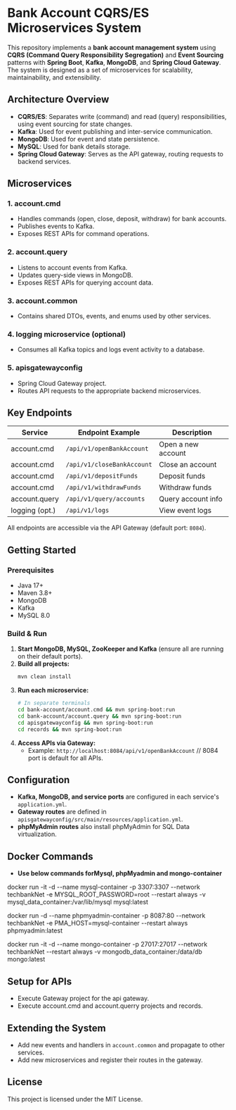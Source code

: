 # Bank Account CQRS/ES Microservices System

This repository implements a **bank account management system** using **CQRS (Command Query Responsibility Segregation)** and **Event Sourcing** patterns with **Spring Boot**, **Kafka**, **MongoDB**, and **Spring Cloud Gateway**. The system is designed as a set of microservices for scalability, maintainability, and extensibility.

## Architecture Overview

- **CQRS/ES**: Separates write (command) and read (query) responsibilities, using event sourcing for state changes.
- **Kafka**: Used for event publishing and inter-service communication.
- **MongoDB**: Used for event and state persistence.
- **MySQL**: Used for bank details storage.
- **Spring Cloud Gateway**: Serves as the API gateway, routing requests to backend services.

## Microservices

### 1. account.cmd
- Handles commands (open, close, deposit, withdraw) for bank accounts.
- Publishes events to Kafka.
- Exposes REST APIs for command operations.

### 2. account.query
- Listens to account events from Kafka.
- Updates query-side views in MongoDB.
- Exposes REST APIs for querying account data.

### 3. account.common
- Contains shared DTOs, events, and enums used by other services.

### 4. logging microservice (optional)
- Consumes all Kafka topics and logs event activity to a database.

### 5. apisgatewayconfig
- Spring Cloud Gateway project.
- Routes API requests to the appropriate backend microservices.

## Key Endpoints

| Service         | Endpoint Example                        | Description                  |
|-----------------|-----------------------------------------|------------------------------|
| account.cmd     | `/api/v1/openBankAccount`               | Open a new account           |
| account.cmd     | `/api/v1/closeBankAccount`              | Close an account             |
| account.cmd     | `/api/v1/depositFunds`                  | Deposit funds                |
| account.cmd     | `/api/v1/withdrawFunds`                 | Withdraw funds               |
| account.query   | `/api/v1/query/accounts`                | Query account info           |
| logging (opt.)  | `/api/v1/logs`                          | View event logs              |

All endpoints are accessible via the API Gateway (default port: `8084`).

## Getting Started

### Prerequisites
- Java 17+
- Maven 3.8+
- MongoDB
- Kafka
- MySQL 8.0

### Build & Run

1. **Start MongoDB, MySQL, ZooKeeper and Kafka** (ensure all are running on their default ports).
2. **Build all projects:**
   ```sh
   mvn clean install
   ```
3. **Run each microservice:**
   ```sh
   # In separate terminals
   cd bank-account/account.cmd && mvn spring-boot:run
   cd bank-account/account.query && mvn spring-boot:run
   cd apisgatewayconfig && mvn spring-boot:run
   cd records && mvn spring-boot:run
   ```
4. **Access APIs via Gateway:**
   - Example: `http://localhost:8084/api/v1/openBankAccount` // 8084 port is default for all APIs.

## Configuration

- **Kafka, MongoDB, and service ports** are configured in each service's `application.yml`.
- **Gateway routes** are defined in `apisgatewayconfig/src/main/resources/application.yml`.
- **phpMyAdmin routes** also install phpMyAdmin for SQL Data virtualization.
  
## Docker Commands

- **Use below commands forMysql, phpMyadmin and mongo-container**

docker run -it -d --name mysql-container -p 3307:3307 --network techbankNet -e MYSQL_ROOT_PASSWORD=root --restart always -v mysql_data_container:/var/lib/mysql mysql:latest

docker run -d --name phpmyadmin-container -p 8087:80 --network techbankNet -e PMA_HOST=mysql-container --restart always phpmyadmin:latest

docker run -it -d --name mongo-container -p 27017:27017 --network techbankNet --restart always -v mongodb_data_container:/data/db mongo:latest

## Setup for APIs
- Execute Gateway project for the api gateway.
- Execute account.cmd and account.querry projects and records.

## Extending the System
- Add new events and handlers in `account.common` and propagate to other services.
- Add new microservices and register their routes in the gateway.

## License

This project is licensed under the MIT License.
